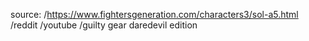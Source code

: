 source:
/https://www.fightersgeneration.com/characters3/sol-a5.html
/reddit 
/youtube
/guilty gear daredevil edition
